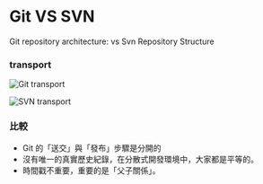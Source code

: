 # Git VS SVN

Git repository architecture: vs Svn Repository Structure

### transport

![Git transport](https://patrickzahnd.ch/uploads/git-transport-v1-1024x723.png)

![SVN transport](https://patrickzahnd.ch/uploads/svn-transport-v1.png)


### 比較

* Git 的「送交」與「發布」步驟是分開的
* 沒有唯一的真實歷史紀錄，在分散式開發環境中，大家都是平等的。
* 時間戳不重要，重要的是「父子關係」。